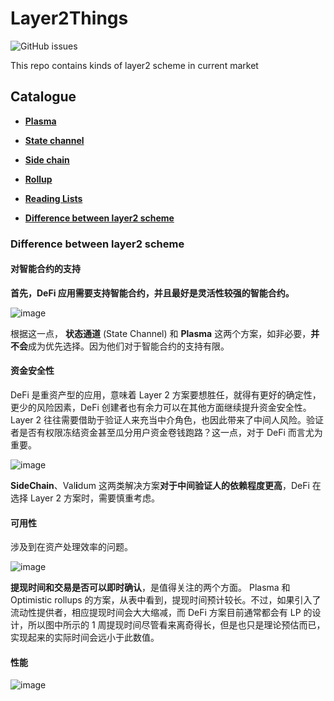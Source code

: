 # Layer2Things

![GitHub issues](https://img.shields.io/github/issues/Whisker17/Layer2Things)

This repo contains kinds of layer2 scheme in current market

## Catalogue

- [**Plasma**](https://github.com/Whisker17/Layer2Things/blob/main/plasma/README.md)
- [**State channel**](https://github.com/Whisker17/Layer2Things/blob/main/statechannel/README.md)
- [**Side chain**](https://github.com/Whisker17/Layer2Things/blob/main/sidechain/README.md)

- [**Rollup**](https://github.com/Whisker17/Layer2Things/blob/main/rollup/README.md)
- [**Reading Lists**](https://github.com/Whisker17/Layer2Things/blob/main/Reading_Lists.md)

- [**Difference between layer2 scheme**](#Difference-between-layer2-scheme)

### Difference between layer2 scheme

#### 对智能合约的支持

**首先，DeFi 应用需要支持智能合约，并且最好是灵活性较强的智能合约。**

![image](https://user-images.githubusercontent.com/12571049/98761196-e4ffa280-240f-11eb-91a0-308e0f62e858.png)

根据这一点， **状态通道** (State Channel) 和 **Plasma** 这两个方案，如非必要，**并不会**成为优先选择。因为他们对于智能合约的支持有限。

#### 资金安全性

DeFi 是重资产型的应用，意味着 Layer 2 方案要想胜任，就得有更好的确定性，更少的风险因素，DeFi 创建者也有余力可以在其他方面继续提升资金安全性。Layer 2 往往需要借助于验证人来充当中介角色，也因此带来了中间人风险。验证者是否有权限冻结资金甚至瓜分用户资金卷钱跑路？这一点，对于 DeFi 而言尤为重要。

![image](https://user-images.githubusercontent.com/12571049/98761294-17a99b00-2410-11eb-9763-ebc66ef7e387.png)

**SideChain**、Val**i**dum 这两类解决方案**对于中间验证人的依赖程度更高**，DeFi 在选择 Layer 2 方案时，需要慎重考虑。

#### 可用性

涉及到在资产处理效率的问题。

![image](https://user-images.githubusercontent.com/12571049/98761381-40ca2b80-2410-11eb-81c0-482beb29fc24.png)

**提现时间和交易是否可以即时确认**，是值得关注的两个方面。 Plasma 和 Optimistic rollups 的方案，从表中看到，提现时间预计较长。不过，如果引入了流动性提供者，相应提现时间会大大缩减，而 DeFi 方案目前通常都会有 LP 的设计，所以图中所示的 1 周提现时间尽管看来离奇得长，但是也只是理论预估而已，实现起来的实际时间会远小于此数值。

#### 性能

![image](https://user-images.githubusercontent.com/12571049/98761416-59d2dc80-2410-11eb-8c81-601875cbb032.png)
